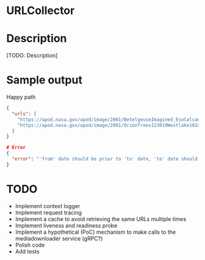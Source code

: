 # URLCollector

# Description
[TODO: Description]

# Sample output
Happy path
```json
{
  "urls": [
    "https://apod.nasa.gov/apod/image/2001/BetelgeuseImagined_EsoCalcada_960.jpg",
    "https://apod.nasa.gov/apod/image/2001/OrionTrees123019Westlake1024.jpg"
  ]
}

# Error
{
  "error": "'from' date should be prior to 'to' date, 'to' date should be after 'from' date"
}
```

# TODO
* Implement context logger
* Implement request tracing
* Implement a cache to avoid retrieving the same URLs multiple times
* Implement liveness and readiness probe
* Implement a hypothetical (PoC) mechanism to make calls to the mediadownloader service (gRPC?)
* Polish code
* Add tests